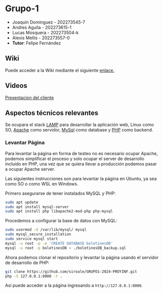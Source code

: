 # Grupo-1

* Joaquín Dominguez - 202273545-7
* Andres Aguila - 202273615-1
* Lucas Mosquera - 202273504-k
* Alexis Mellis - 202273557-0
* **Tutor**: Felipe Fernández

## Wiki

Puede acceder a la Wiki mediante el siguiente [enlace.](https://github.com/siroale/Grupo-1/wiki)

## Videos

[Presentacion del cliente](https://youtu.be/abJau21SDIk)

## Aspectos técnicos relevantes

Se ocupara el stack [LAMP](https://www.php.net/manual/en/features.commandline.webserver.php) para desarrollar la aplicación web, Linux como SO, [Apache](https://apache.org/) como servidor, [MySql](https://www.mysql.com/) como database y [PHP](https://www.php.net/) como backend.

### Levantar Página

Para levantar la página en forma de testeo no es necesario ocupar Apache, podemos simplificar el proceso y solo ocupar el server de desarrollo incluido en PHP, una vez que se quiera llevar a producción podemos pasar a ocupar Apache server.

Las siguientes instrucciones son para levantar la página en Ubuntu, ya sea como SO o como WSL en Windows.

Primero asegurarse de tener instalados MySQL y PHP:

``` sh
sudo apt update
sudo apt install mysql-server
sudo apt install php libapache2-mod-php php-mysql
```

Procedemos a configurar la base de datos con MySQL:

``` sh
sudo usermod -d /var/lib/mysql/ mysql
sudo mysql_secure_installation
sudo service mysql start
mysql -u root -p -e 'CREATE DATABASE boletinesDB'
mysql -u root -p boletinesDB < ./boletinesDB_backup.sql
```

Ahora podemos clonar el repositorio y levantar la página usando el servidor de desarrollo de PHP:

``` sh
git clone https://github.com/siroale/GRUPO1-2024-PROYINF.git
php -S 127.0.0.1:8000 -t .
``````

Así puede acceder a la página ingresando a `http://127.0.0.1:8000`.

